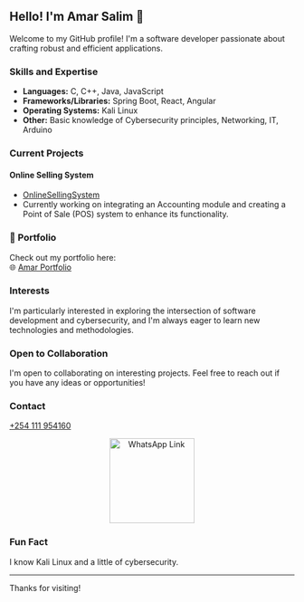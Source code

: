 ## Hello! I'm Amar Salim 👋

Welcome to my GitHub profile! I'm a software developer passionate about crafting robust and efficient applications.

### Skills and Expertise

* **Languages:** C, C++, Java, JavaScript  
* **Frameworks/Libraries:** Spring Boot, React, Angular  
* **Operating Systems:** Kali Linux  
* **Other:** Basic knowledge of Cybersecurity principles, Networking, IT, Arduino  

### Current Projects

#### Online Selling System

* [OnlineSellingSystem](https://github.com/Amarsalim30/Projects)  
* Currently working on integrating an Accounting module and creating a Point of Sale (POS) system to enhance its functionality.

### 🔗 Portfolio

Check out my portfolio here:  
🌐 [Amar Portfolio](https://amarsalim30.github.io/Amar-portfolio/Amar-portfolio.html)

### Interests

I'm particularly interested in exploring the intersection of software development and cybersecurity, and I'm always eager to learn new technologies and methodologies.

### Open to Collaboration

I'm open to collaborating on interesting projects. Feel free to reach out if you have any ideas or opportunities!

### Contact

[+254 111 954160](https://wa.link/akgc9l)

<p align="center">
  <img src="https://github.com/user-attachments/assets/19a04812-7f24-418b-b423-5b324cd42fa1" alt="WhatsApp Link" width="150">
  <br>
</p>

### Fun Fact

I know Kali Linux and a little of cybersecurity.

---

Thanks for visiting!
